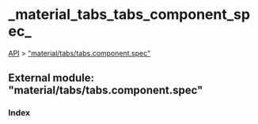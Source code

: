 # \_material\_tabs\_tabs\_component\_spec\_

[API](../../api-1.md) &gt; ["material/tabs/tabs.component.spec"](_material_tabs_tabs_component_spec_.md)

## External module: "material/tabs/tabs.component.spec"

### Index

